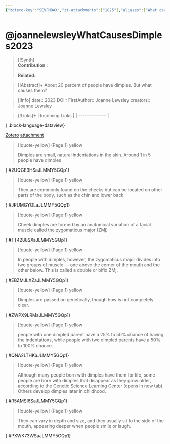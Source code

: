 ```yaml
---
{"zotero-key":"SEVFM9AX","zt-attachments":["1825"],"aliases":["What causes dimples?"],"keywords":null,"FirstAuthor":"[[ Joanne Lewsley]]","dg-publish":true,"tags":["source/article"],"permalink":"/sources/articles/joannelewsley-what-causes-dimples2023/","dgPassFrontmatter":true}
---
```


# @joannelewsleyWhatCausesDimples2023

>[!Synth]  
>**Contribution**::  
>  
>**Related**:: 
>  

> [!Abstract]+
> About 20 percent of people have dimples. But what causes them?

> [!Info]
> date:: 2023
> DOI:: 
> FirstAuthor:: Joanne Lewsley
> creators:: Joanne Lewsley

> [!Links]+
>  | Incoming Links |
> | -------------- |
> 
{ .block-language-dataview}


[Zotero](zotero://select/library/items/SEVFM9AX) [attachment](file:///Users/nathanmaxwell/Zotero/storage/JLMMY5GQ/2023WhatCausesDimples-joannelewsley.pdf)

> [!quote-yellow] (Page 1) yellow
> 
> Dimples are small, natural indentations in the skin. Around 1 in 5 people have dimples
>
{ #2UQGE3HSaJLMMY5GQp1}


> [!quote-yellow] (Page 1) yellow
> 
> They are commonly found on the cheeks but can be located on other parts of the body, such as the chin and lower back.
>
{ #JPUMGYQLaJLMMY5GQp1}


> [!quote-yellow] (Page 1) yellow
> 
> Cheek dimples are formed by an anatomical variation of a facial muscle called the zygomaticus major (ZMj)
>
{ #TT4288SXaJLMMY5GQp1}


> [!quote-yellow] (Page 1) yellow
> 
> In people with dimples, however, the zygomaticus major divides into two groups of muscle — one above the corner of the mouth and the other below. This is called a double or bifid ZMj.
>
{ #EBZMJLXZaJLMMY5GQp1}


> [!quote-yellow] (Page 1) yellow
> 
> Dimples are passed on genetically, though how is not completely clear.
>
{ #ZWPX9LRMaJLMMY5GQp1}


> [!quote-yellow] (Page 1) yellow
> 
> people with one dimpled parent have a 25% to 50% chance of having the indentations, while people with two dimpled parents have a 50% to 100% chance.
>
{ #QNA2LTHKaJLMMY5GQp1}


> [!quote-yellow] (Page 1) yellow
> 
> Although many people born with dimples have them for life, some people are born with dimples that disappear as they grow older, according to the Genetic Science Learning Center (opens in new tab). Others develop dimples later in childhood.
>
{ #R5AMSI6SaJLMMY5GQp1}


> [!quote-yellow] (Page 1) yellow
> 
> They can vary in depth and size, and they usually sit to the side of the mouth, appearing deeper when people smile or laugh.
>
{ #PXWK73WSaJLMMY5GQp1}

